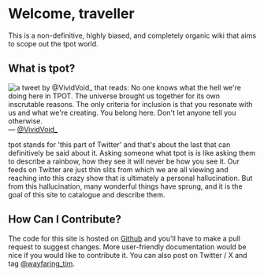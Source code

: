 # Welcome, traveller

This is a non-definitive, highly biased, and completely organic wiki that aims to scope out the tpot world.

## What is tpot?

![a tweet by @VividVoid_ that reads: No one knows what the hell we're doing here in TPOT. The universe brought us together for its own inscrutable reasons. The only criteria for inclusion is that you resonate with us and what we're creating. You belong here. Don't let anyone tell you otherwise.](/images/VividVoid_TPOT.png) — [@VividVoid_](https://x.com/VividVoid_/status/1671200246146248711)

tpot stands for 'this part of Twitter' and that's about the last that can definitively be said about it. Asking someone what tpot is is like asking them to describe a rainbow, how they see it will never be how you see it. Our feeds on Twitter are just thin slits from which we are all viewing and reaching into this crazy show that is ultimately a personal hallucination. But from this hallucination, many wonderful things have sprung, and it is the goal of this site to catalogue and describe them.

## How Can I Contribute?

The code for this site is hosted on [Github](https://github.com/timothyylim/tpot-wiki) and you'll have to make a pull request to suggest changes. More user-friendly documentation would be nice if you would like to contribute it. You can also post on Twitter / X and tag [@wayfaring_tim](https://twitter.com/wayfaring_tim).